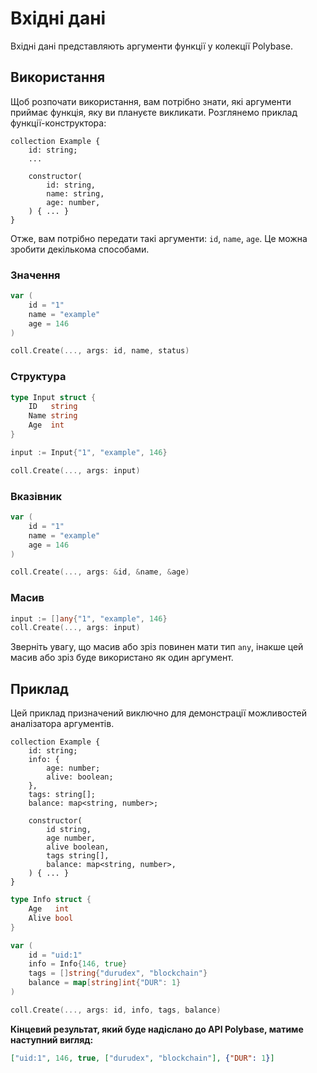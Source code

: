 # Вхідні дані

Вхідні дані представляють аргументи функції у колекції Polybase.

## Використання

Щоб розпочати використання, вам потрібно знати, які аргументи приймає функція, яку ви плануєте викликати. Розглянемо приклад функції-конструктора:

```polylang
collection Example {
    id: string;
    ...

    constructor(
        id: string,
        name: string,
        age: number,
    ) { ... }
}
```

Отже, вам потрібно передати такі аргументи: `id`, `name`, `age`. Це можна зробити декількома способами.

### Значення

```go
var (
    id = "1"
    name = "example"
    age = 146
)

coll.Create(..., args: id, name, status)
```

### Структура

```go
type Input struct {
    ID   string
    Name string
    Age  int
}

input := Input{"1", "example", 146}

coll.Create(..., args: input)
```

### Вказівник

```go
var (
    id = "1"
    name = "example"
    age = 146
)

coll.Create(..., args: &id, &name, &age)
```

### Масив

```go
input := []any{"1", "example", 146}
coll.Create(..., args: input)
```

Зверніть увагу, що масив або зріз повинен мати тип `any`, інакше цей масив або зріз буде використано як один аргумент.

## Приклад

Цей приклад призначений виключно для демонстрації можливостей аналізатора аргументів.

```polylang
collection Example {
    id: string;
    info: {
        age: number;
        alive: boolean;
    },
    tags: string[];
    balance: map<string, number>;

    constructor(
        id string,
        age number,
        alive boolean,
        tags string[],
        balance: map<string, number>,
    ) { ... }
}
```

```go
type Info struct {
    Age   int
    Alive bool
}

var (
    id = "uid:1"
    info = Info{146, true}
    tags = []string{"durudex", "blockchain"}
    balance = map[string]int{"DUR": 1}
)

coll.Create(..., args: id, info, tags, balance)
```

**Кінцевий результат, який буде надіслано до API Polybase, матиме наступний вигляд:**

```json
["uid:1", 146, true, ["durudex", "blockchain"], {"DUR": 1}]
```
